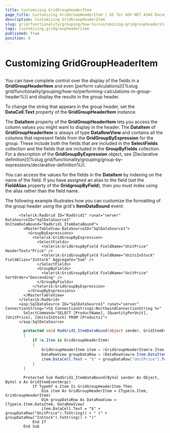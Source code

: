 ```yaml
---
title: Customizing GridGroupHeaderItem
page_title: Customizing GridGroupHeaderItem | UI for ASP.NET AJAX Documentation
description: Customizing GridGroupHeaderItem
slug: grid/functionality/grouping/how-to/customizing-gridgroupheaderitem
tags: customizing,gridgroupheaderitem
published: True
position: 0
---
```


# Customizing GridGroupHeaderItem



## 

You can have complete control over the display of the fields in a __GridGroupHeaderItem__ and even [perform calculations]({%slug grid/functionality/grouping/how-to/performing-calculations-in-group-header%}) and display the results in the group header.

To change the string that appears in the group header, set the __DataCell.Text__ property of the __GridGroupHeaderItem__ instance.

The __DataItem__ property of the __GridGroupHeaderItem__ lets you access the column values you might want to display in the header. The __DataItem__ of __GridGroupHeaderItem__ is always of type __DataRowView__ and contains all the columns that represent fields from the __GridGroupByExpression__ for the group. These include both the fields that are included in the __SelectFields__ collection and the fields that are included in the __GroupByFields__ collection. For a description of the __GridGroupByExpression__ object, see [Declarative definition]({%slug grid/functionality/grouping/group-by-expressions/declarative-definition%}).

You can access the values for the fields in the __DataItem__ by indexing on the name of the field. If you have assigned an alias to the field (set the __FieldAlias__ property of the __GridgroupByField__), then you must index using the alias rather than the field name.

The following example illustrates how you can customize the formatting of the group header using the grid's __ItemDataBound__ event:



````ASPNET
	  <telerik:RadGrid ID="RadGrid1" runat="server" DataSourceID="SqlDataSource1" OnItemDataBound="RadGrid1_ItemDataBound">
	    <MasterTableView DataSourceID="SqlDataSource1">
	      <GroupByExpressions>
	        <telerik:GridGroupByExpression>
	          <SelectFields>
	            <telerik:GridGroupByField FieldName="UnitPrice" HeaderText="Price" />
	            <telerik:GridGroupByField FieldName="UnitsInStock" FieldAlias="InStock" Aggregate="Sum" />
	          </SelectFields>
	          <GroupByFields>
	            <telerik:GridGroupByField FieldName="UnitPrice" SortOrder="Descending" />
	          </GroupByFields>
	        </telerik:GridGroupByExpression>
	      </GroupByExpressions>
	    </MasterTableView>
	  </telerik:RadGrid>
	  <asp:SqlDataSource ID="SqlDataSource1" runat="server" ConnectionString="<%$ ConnectionStrings:NorthwindConnectionString %>"
	    SelectCommand="SELECT [ProductName], [QuantityPerUnit], [UnitPrice], [UnitsInStock] FROM [Products]">
	  </asp:SqlDataSource>
````
````C#
	    protected void RadGrid1_ItemDataBound(object sender, GridItemEventArgs e)
	    {
	        if (e.Item is GridGroupHeaderItem)
	        {
	            GridGroupHeaderItem item = (GridGroupHeaderItem)e.Item;
	            DataRowView groupDataRow = (DataRowView)e.Item.DataItem;
	            item.DataCell.Text = "$" + groupDataRow["UnitPrice"].ToString() + " (" + groupDataRow["InStock"].ToString() + ")";
	        }
	    }
````
````VB.NET
	    Protected Sub RadGrid1_ItemDataBound(ByVal sender As Object, ByVal e As GridItemEventArgs)
	        If TypeOf e.Item Is GridGroupHeaderItem Then
	            Dim item As GridGroupHeaderItem = CType(e.Item, GridGroupHeaderItem)
	            Dim groupDataRow As DataRowView = CType(e.Item.DataItem, DataRowView)
	            item.DataCell.Text = "$" + groupDataRow("UnitPrice").ToString() + " (" + groupDataRow("InStock").ToString() + ")"
	        End If
	    End Sub
````

